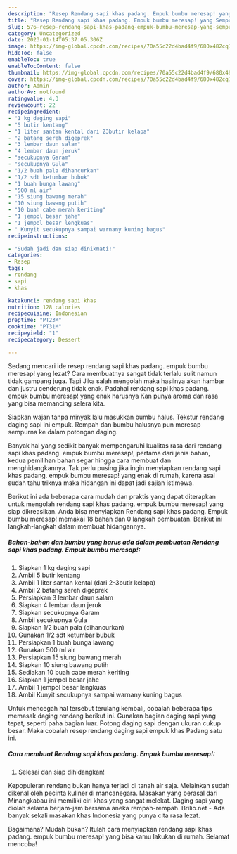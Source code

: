 ```yaml
---
description: "Resep Rendang sapi khas padang. Empuk bumbu meresap! yang Sempurna "
title: "Resep Rendang sapi khas padang. Empuk bumbu meresap! yang Sempurna "
slug: 576-resep-rendang-sapi-khas-padang-empuk-bumbu-meresap-yang-sempurna
category: Uncategorized
date: 2023-01-14T05:37:05.306Z
image: https://img-global.cpcdn.com/recipes/70a55c22d4bad4f9/680x482cq70/rendang-sapi-khas-padang-empuk-bumbu-meresap-foto-resep-utama.jpg
hideToc: false
enableToc: true
enableTocContent: false
thumbnail: https://img-global.cpcdn.com/recipes/70a55c22d4bad4f9/680x482cq70/rendang-sapi-khas-padang-empuk-bumbu-meresap-foto-resep-utama.jpg
cover: https://img-global.cpcdn.com/recipes/70a55c22d4bad4f9/680x482cq70/rendang-sapi-khas-padang-empuk-bumbu-meresap-foto-resep-utama.jpg
author: Admin
authorAv: notfound
ratingvalue: 4.3
reviewcount: 22
recipeingredient:
- "1 kg daging sapi"
- "5 butir kentang"
- "1 liter santan kental dari 23butir kelapa"
- "2 batang sereh digeprek"
- "3 lembar daun salam"
- "4 lembar daun jeruk"
- "secukupnya Garam"
- "secukupnya Gula"
- "1/2 buah pala dihancurkan"
- "1/2 sdt ketumbar bubuk"
- "1 buah bunga lawang"
- "500 ml air"
- "15 siung bawang merah"
- "10 siung bawang putih"
- "10 buah cabe merah keriting"
- "1 jempol besar jahe"
- "1 jempol besar lengkuas"
- " Kunyit secukupnya sampai warnany kuning bagus"
recipeinstructions:

- "Sudah jadi dan siap dinikmati!"
categories:
- Resep
tags:
- rendang
- sapi
- khas

katakunci: rendang sapi khas 
nutrition: 128 calories
recipecuisine: Indonesian
preptime: "PT23M"
cooktime: "PT31M"
recipeyield: "1"
recipecategory: Dessert

---
```



Sedang mencari ide resep rendang sapi khas padang. empuk bumbu meresap! yang lezat? Cara membuatnya sangat tidak terlalu sulit namun tidak gampang juga. Tapi Jika salah mengolah maka hasilnya akan hambar dan justru cenderung tidak enak. Padahal rendang sapi khas padang. empuk bumbu meresap! yang enak harusnya Kan punya aroma dan rasa yang bisa memancing selera kita.


Siapkan wajan tanpa minyak lalu masukkan bumbu halus. Tekstur rendang daging sapi ini empuk. Rempah dan bumbu halusnya pun meresap sempurna ke dalam potongan daging.

Banyak hal yang sedikit banyak mempengaruhi kualitas rasa dari rendang sapi khas padang. empuk bumbu meresap!, pertama dari jenis bahan, kedua pemilihan bahan segar hingga cara membuat dan menghidangkannya. Tak perlu pusing jika ingin menyiapkan rendang sapi khas padang. empuk bumbu meresap! yang enak di rumah, karena asal sudah tahu triknya maka hidangan ini dapat jadi sajian istimewa.


Berikut ini ada beberapa cara mudah dan praktis yang dapat diterapkan untuk mengolah rendang sapi khas padang. empuk bumbu meresap! yang siap dikreasikan. Anda bisa menyiapkan Rendang sapi khas padang. Empuk bumbu meresap! memakai 18 bahan dan 0 langkah pembuatan. Berikut ini langkah-langkah dalam membuat hidangannya.

<!--inarticleads1-->

##### Bahan-bahan dan bumbu yang harus ada dalam pembuatan Rendang sapi khas padang. Empuk bumbu meresap!:

1. Siapkan 1 kg daging sapi
1. Ambil 5 butir kentang
1. Ambil 1 liter santan kental (dari 2-3butir kelapa)
1. Ambil 2 batang sereh digeprek
1. Persiapkan 3 lembar daun salam
1. Siapkan 4 lembar daun jeruk
1. Siapkan secukupnya Garam
1. Ambil secukupnya Gula
1. Siapkan 1/2 buah pala (dihancurkan)
1. Gunakan 1/2 sdt ketumbar bubuk
1. Persiapkan 1 buah bunga lawang
1. Gunakan 500 ml air
1. Persiapkan 15 siung bawang merah
1. Siapkan 10 siung bawang putih
1. Sediakan 10 buah cabe merah keriting
1. Siapkan 1 jempol besar jahe
1. Ambil 1 jempol besar lengkuas
1. Ambil  Kunyit secukupnya sampai warnany kuning bagus


Untuk mencegah hal tersebut terulang kembali, cobalah beberapa tips memasak daging rendang berikut ini. Gunakan bagian daging sapi yang tepat, seperti paha bagian luar. Potong daging sapi dengan ukuran cukup besar. Maka cobalah resep rendang daging sapi empuk khas Padang satu ini. 

<!--inarticleads2-->

##### Cara membuat Rendang sapi khas padang. Empuk bumbu meresap!:


1. Selesai dan siap dihidangkan!

Kepopuleran rendang bukan hanya terjadi di tanah air saja. Melainkan sudah dikenal oleh pecinta kuliner di mancanegara. Masakan yang berasal dari Minangkabau ini memiliki ciri khas yang sangat melekat. Daging sapi yang diolah selama berjam-jam bersama aneka rempah-rempah. Brilio.net - Ada banyak sekali masakan khas Indonesia yang punya cita rasa lezat. 

Bagaimana? Mudah bukan? Itulah cara menyiapkan rendang sapi khas padang. empuk bumbu meresap! yang bisa kamu lakukan di rumah. Selamat mencoba!
